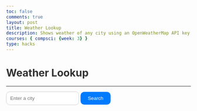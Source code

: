 ```yaml
---
toc: false
comments: true
layout: post
title: Weather Lookup
description: Shows weather of any city using an OpenWeatherMap API key
courses: { compsci: {week: 3} }
type: hacks
---
```


# Weather Lookup
 
---
 
<head>
  <meta charset="UTF-8">
  <meta name="viewport" content="width=device-width, initial-scale=1.0">
  <title>Weather App</title>
  <style>
    .container {
      text-align: center;
      background-color: #fff;
      padding: 20px;
      border-radius: 10px;
      box-shadow: 0 0 10px rgba(0, 0, 0, 0.2);
    }
    h1 {
      color: #333;
    }
    .search-container {
      margin: 20px 0;
      border-radius: 10px;
    }
    input[type="text"] {
      padding: 10px;
      border: 1px solid #ccc;
      border-radius: 10px;
    }
    button {
      padding: 10px 20px;
      background-color: #007bff;
      color: #fff;
      border: none;
      border-radius: 10px;
      cursor: pointer;
      transition: background-color 0.3s;
    }
    button:hover {
      background-color: #0056b3;
    }
  </style>
</head>
 
<body>
 
 
  <div class="weather-container">
    <input type="text" id="location" placeholder="Enter a city">
    <button onclick="fetchWeather()">Search</button>
    <div id="weather-data">
    </div>
  </div>
 
  <script>
    function fetchWeather() {
      var locationInput = document.getElementById("location");
      var location = locationInput.value.trim();
 
      if (location === "") {
        alert("Please enter a city.");
        return;
      }
 
      var OpenWeatherMapAPIKey = "06ffac091aa8f9ef15e54c9209611dcd";
 
      var URL = `https://api.openweathermap.org/data/2.5/weather?q=${location}&appid=${OpenWeatherMapAPIKey}`;
 
 
      fetch(URL)
        .then(response => response.json())
        .then(data => {
 
          if (data.sys) {
            var weatherContainer = document.getElementById("weather-data");
            var temperature = Math.round(((data.main.temp - 273.15) * (9 / 5)) + 32).toFixed(0);
            weatherContainer.innerHTML = `
                    <br>
                    <h2>Weather in ${data.name}, ${data.sys.country} looks like:</h2>
                    <p>Temperature: ${temperature}°F,  ${data.weather[0].description}</p>
                    <p>Humidity is ${data.main.humidity}%</p>
                `;
          } else {
            console.error("Error fetching weather data: Country information not available.");
            alert('Please try retyping the city name');
          }
        })
        .catch(error => {
          console.error("Error fetching weather data:", error);
        });
    }
    var locationInput = document.getElementById("location");
    locationInput.addEventListener("keyup", function (event) {
      if (event.key === "Enter") {
        fetchWeather();
      }
    });
  </script>
 
</body>
